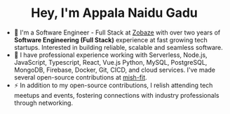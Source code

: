 <h1 align='center'> Hey, I'm Appala Naidu Gadu </h1>

- 🔭 I'm a Software Engineer - Full Stack at [Zobaze](https://zobaze.com) with over two years of **Software Engineering (Full Stack)** experience at fast growing tech startups. Interested in building reliable, scalable and seamless software.
- 🌱 I have professional experience working with  Serverless, Node.js, JavaScript, Typescript, React, Vue.js Python, MySQL, PostgreSQL, MongoDB, Firebase, Docker, Git, CICD, and cloud services. I've made several open-source contributions at [mish-fit](https://github.com/mish-fit).
- ⚡ In addition to my open-source contributions, I relish attending tech meetups and events, fostering connections with industry professionals through networking.
